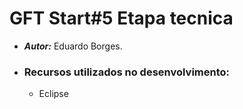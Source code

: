 # GFT Start#5 Etapa tecnica

- ***Autor:*** Eduardo Borges.

- ### Recursos utilizados no desenvolvimento:
  - Eclipse
  
